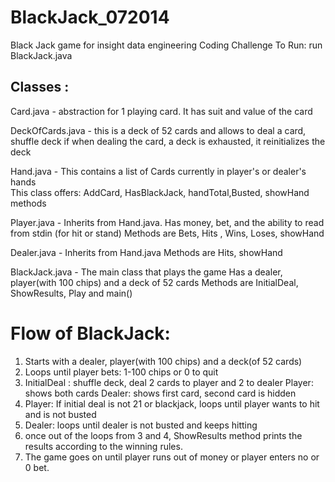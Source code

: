 BlackJack_072014
================

Black Jack game for insight data engineering Coding Challenge
To Run: run BlackJack.java

Classes :
-------
Card.java         - abstraction for  1 playing card. It has suit and value of the card

DeckOfCards.java  - this is a deck of 52 cards and allows to deal a card, shuffle deck 
                    if when dealing the card, a deck is exhausted, it reinitializes the deck
                    
Hand.java         - This contains a list of Cards currently in player's or dealer's hands  
                    This class offers: AddCard, HasBlackJack, handTotal,Busted, showHand methods

Player.java       - Inherits from Hand.java. 
                    Has money, bet, and the ability to read from stdin (for hit or stand)
                    Methods are Bets, Hits , Wins, Loses, showHand
                    
Dealer.java       - Inherits from Hand.java
                    Methods are Hits, showHand
                    
BlackJack.java    - The main class that plays the game
                    Has a dealer, player(with 100 chips) and a deck of 52 cards
                    Methods are InitialDeal, ShowResults, Play and main()

Flow of BlackJack:
=================

1. Starts with a dealer, player(with 100 chips) and a deck(of 52 cards)
2. Loops until player bets: 1-100 chips or 0 to quit
3. InitialDeal : shuffle deck, deal 2 cards to player and 2 to dealer
    Player: shows both cards
    Dealer: shows first card, second card is hidden
3. Player: If initial deal is not 21 or blackjack, loops until player wants to hit and is not busted 
4. Dealer: loops until dealer is not busted and keeps hitting
5. once out of the loops from 3 and 4, ShowResults method prints the results according to the winning rules.
6. The game goes on until player runs out of money or player enters no or 0 bet.
